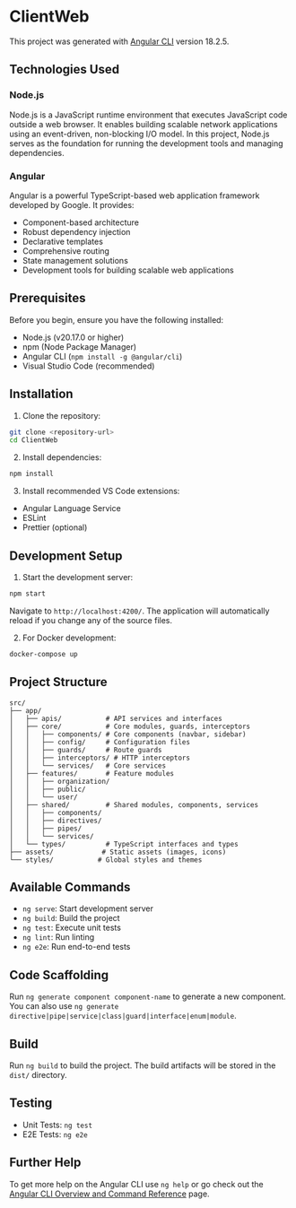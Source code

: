 # ClientWeb

This project was generated with [Angular CLI](https://github.com/angular/angular-cli) version 18.2.5.

## Technologies Used

### Node.js
Node.js is a JavaScript runtime environment that executes JavaScript code outside a web browser. It enables building scalable network applications using an event-driven, non-blocking I/O model. In this project, Node.js serves as the foundation for running the development tools and managing dependencies.

### Angular
Angular is a powerful TypeScript-based web application framework developed by Google. It provides:
- Component-based architecture
- Robust dependency injection
- Declarative templates
- Comprehensive routing
- State management solutions
- Development tools for building scalable web applications

## Prerequisites

Before you begin, ensure you have the following installed:
- Node.js (v20.17.0 or higher)
- npm (Node Package Manager)
- Angular CLI (`npm install -g @angular/cli`)
- Visual Studio Code (recommended)

## Installation

1. Clone the repository:
```bash
git clone <repository-url>
cd ClientWeb
```

2. Install dependencies:
```bash
npm install
```

3. Install recommended VS Code extensions:
- Angular Language Service
- ESLint
- Prettier (optional)

## Development Setup

1. Start the development server:
```bash
npm start
```
Navigate to `http://localhost:4200/`. The application will automatically reload if you change any of the source files.

2. For Docker development:
```bash
docker-compose up
```

## Project Structure

```
src/
├── app/
│   ├── apis/           # API services and interfaces
│   ├── core/           # Core modules, guards, interceptors
│   │   ├── components/ # Core components (navbar, sidebar)
│   │   ├── config/     # Configuration files
│   │   ├── guards/     # Route guards
│   │   ├── interceptors/ # HTTP interceptors
│   │   └── services/   # Core services
│   ├── features/       # Feature modules
│   │   ├── organization/
│   │   ├── public/
│   │   └── user/
│   ├── shared/         # Shared modules, components, services
│   │   ├── components/
│   │   ├── directives/
│   │   ├── pipes/
│   │   └── services/
│   └── types/          # TypeScript interfaces and types
├── assets/            # Static assets (images, icons)
└── styles/           # Global styles and themes
```

## Available Commands

- `ng serve`: Start development server
- `ng build`: Build the project
- `ng test`: Execute unit tests
- `ng lint`: Run linting
- `ng e2e`: Run end-to-end tests

## Code Scaffolding

Run `ng generate component component-name` to generate a new component. You can also use `ng generate directive|pipe|service|class|guard|interface|enum|module`.

## Build

Run `ng build` to build the project. The build artifacts will be stored in the `dist/` directory.

## Testing

- Unit Tests: `ng test`
- E2E Tests: `ng e2e`

## Further Help

To get more help on the Angular CLI use `ng help` or go check out the [Angular CLI Overview and Command Reference](https://angular.dev/tools/cli) page.
